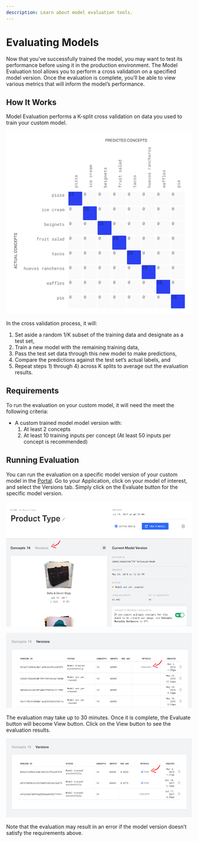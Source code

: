 ```yaml
---
description: Learn about model evaluation tools.
---
```


# Evaluating Models

Now that you've successfully trained the model, you may want to test its performance before using it in the production environment. The Model Evaluation tool allows you to perform a cross validation on a specified model version. Once the evaluation is complete, you’ll be able to view various metrics that will inform the model’s performance.

## How It Works

Model Evaluation performs a K-split cross validation on data you used to train your custom model.

![cross validation](../../.gitbook/assets/cross_validation%20%282%29%20%282%29%20%282%29%20%283%29%20%283%29%20%283%29%20%283%29%20%286%29%20%286%29%20%281%29.jpg)

In the cross validation process, it will: 
1. Set aside a random 1/K subset of the training data and designate as a test set, 
2. Train a new model with the remaining training data, 
3. Pass the test set data through this new model to make predictions, 
4. Compare the predictions against the test set’s actual labels, and 
5. Repeat steps 1\) through 4\) across K splits to average out the evaluation results.

## Requirements

To run the evaluation on your custom model, it will need the meet the following criteria:

* A custom trained model model version with:
  1. At least 2 concepts
  2. At least 10 training inputs per concept \(At least 50 inputs per concept is recommended\)

## Running Evaluation

You can run the evaluation on a specific model version of your custom model in the [Portal](https://clarifai.com/apps). Go to your Application, click on your model of interest, and select the Versions tab. Simply click on the Evaluate button for the specific model version.

![](../../.gitbook/assets/previewui-versions-new%20%282%29%20%282%29%20%282%29%20%282%29%20%281%29.png)

![](../../.gitbook/assets/preview-evaluate-new%20%282%29%20%282%29%20%282%29%20%283%29%20%283%29%20%283%29%20%283%29%20%286%29%20%287%29.png)

The evaluation may take up to 30 minutes. Once it is complete, the Evaluate button will become View button. Click on the View button to see the evaluation results.

![](../../.gitbook/assets/preview-view-new%20%282%29%20%282%29.png)

Note that the evaluation may result in an error if the model version doesn’t satisfy the requirements above.

